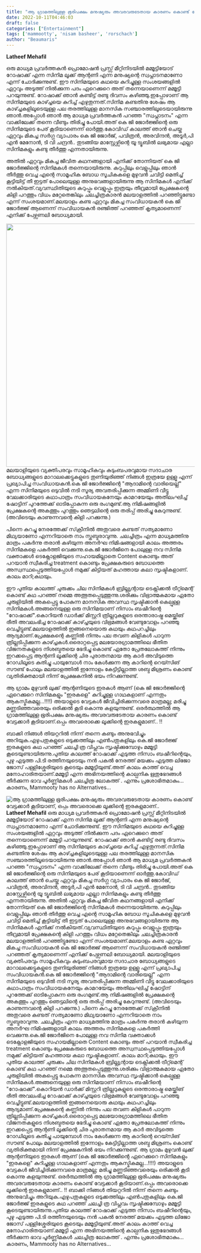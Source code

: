 ```yaml
---
title: "ആ ഗ്രാമത്തിലുള്ള ഭൂരിപക്ഷം മനുഷ്യരും അവരവരുടേതായ കാരണം കൊണ്ട് വേട്ടക്കാർ കൂടിയാണ്, ഒപ്പം അവരൊക്കെ ലൂക്കിന്റെ ഇരകളുമാണ്.."
date: 2022-10-11T04:46:03
draft: false
categories: ["Entertainment"]
tags: ['mammootty', 'nisam basheer', 'rorschach']
author: "Beaumaris"
---
```


<strong>Latheef Mehafil </strong>

ഒരു മാധ്യമ പ്രവർത്തകൻ പ്രൊമോഷൻ പ്രസ്സ് മീറ്റിനിടയിൽ മമ്മൂട്ടിയോട് റോഷാക്ക് എന്ന സിനിമ ലൂക്ക് ആന്റണി എന്ന മനുഷ്യന്റെ സ്വപ്നാടനമാണോ എന്ന് ചോദിക്കുന്നുണ്ട്. ഈ സിനിമയുടെ കഥയെ കുറിച്ചുള്ള സംശയങ്ങളിൽ ഏറ്റവും അടുത്ത് നിൽക്കുന്ന പദം ഏറെക്കുറെ അത് തന്നെയാണെന്ന് മമ്മൂട്ടി പറയുന്നുണ്ട്.
റോഷാക്ക് ഞാൻ കണ്ടിട്ട് രണ്ടു ദിവസം കഴിഞ്ഞു.ഇപ്പോഴാണ് ആ സിനിമയുടെ കാഴ്ച്ചയെ കുറിച്ച് എഴുതുന്നത്.സിനിമ കണ്ടതിനു ശേഷം ആ കാഴ്ച്ചകളിലൂടെയുള്ള പല തരത്തിലുള്ള മാനസിക സഞ്ചാരത്തിലൂടെയായിരുന്നു ഞാൻ.അപ്പോൾ ഞാൻ ആ മാധ്യമ പ്രവർത്തകൻ പറഞ്ഞ "സ്വപ്നാടനം" എന്ന വാക്കിലേക്ക് തന്നെ വീണ്ടും തിരിച്ചു പോയി.അത് കെ ജി ജോർജ്ജിന്റെ ഒരു സിനിമയുടെ പേര് കൂടിയാണെന്ന് ഓർത്തു.കോവിഡ് കാലത്ത് ഞാൻ ചെയ്ത ഏറ്റവും മികച്ച സർഗ്ഗ വ്യാപാരം കെ ജി ജോർജ്, പവിത്രൻ, അരവിന്ദൻ, അടൂർ,പി എൻ മേനോൻ, ടി വി ചന്ദ്രൻ.. തുടങ്ങിയ മാസ്റ്റേഴ്സിന്റെ യൂ ട്യൂബിൽ ലഭ്യമായ എല്ലാ സിനിമകളും കണ്ടു തീർത്തു എന്നതായിരുന്നു.

അതിൽ ഏറ്റവും മികച്ച ജീവിത കഥനങ്ങളായി എനിക്ക് തോന്നിയത് കെ ജി ജോർജ്ജിന്റെ സിനിമകൾ തന്നെയായിരുന്നു. കറുപ്പിലും വെളുപ്പിലും ഞാൻ തീർത്തു വെച്ച എന്റെ സാമൂഹിക ബോധ സൂചികകളെ മുഴുവൻ ചവിട്ടി മെതിച്ച് കൂട്ടിയിട്ട് തീ ഇട്ടത് പോലെയുള്ള അനുഭവങ്ങളായിരുന്നു ആ സിനിമകൾ എനിക്ക് നൽകിയത്.വ്യവസ്ഥിതിയുടെ കറുപ്പും വെളുപ്പും ഇത്രയും തീവ്രമായി പ്രേക്ഷകന്റെ കിളി പറത്തും വിധം മറ്റേതെങ്കിലും ചലച്ചിത്രകാരൻ മലയാളത്തിൽ പറഞ്ഞിട്ടുണ്ടോ എന്ന് സംശയമാണ്.മലയാളം കണ്ട ഏറ്റവും മികച്ച സംവിധായകൻ കെ ജി ജോർജ്ജ് ആണെന്ന് സംവിധായകൻ രഞ്ജിത്ത് പറഞ്ഞത് കൃത്യമാണെന്ന് എനിക്ക് പേഴ്സണലി ബോധ്യമായി.

<img class="size-full wp-image-354129 aligncenter" src="https://cdn.boolokam.com/articles/2022/10/frhrhhh.jpg" alt="" width="1248" height="650" />മലയാളിയുടെ വ്യക്തിപരവും സാമൂഹികവും കുടുംബപരവുമായ സദാചാര ബോധ്യങ്ങളുടെ മാറാലക്കെട്ടുകളുടെ തുണിയുരിഞ്ഞ് നിങ്ങൾ ഇത്രയേ ഉള്ളൂ എന്ന് പ്രഖ്യാപിച്ച സംവിധായകൻ.കെ ജി ജോർജ്ജിന്റെ "ആദാമിന്റെ വാരിയെല്ല്" എന്ന സിനിമയുടെ ഒടുവിൽ നടി സൂര്യ അവതരിപ്പിക്കുന്ന അമ്മിണി വീട്ടു വേലക്കാരിയുടെ കഥാപാത്രം സംവിധായകനേയും കാമറയേയും അതിലംഘിച്ച് ഷോട്ടിന് പുറത്തേക്ക് ഓടിപ്പോകുന്ന ഒരു രംഗമുണ്ട്.ആ നിമിഷങ്ങളിൽ പ്രേക്ഷകന്റെ അകത്തും പുറത്തും ഞെട്ടലിന്റെ ഒരു തരിപ്പ് അരിച്ചു കേറുന്നുണ്ട്. (അവിടെയും കാണുന്നവന്റെ കിളി പറക്കുന്നു.)

പിന്നെ കുറച്ചു നേരത്തേക്ക് സ്‌ക്രീനിൽ അതുവരെ കണ്ടത് സത്യമാണോ മിഥ്യയാണോ എന്നറിയാതെ നാം സ്തബ്ദരാവുന്നു. ചലച്ചിത്രം എന്ന മാധ്യമത്തിനു മാത്രം പകർന്നു തരാൻ കഴിയുന്ന അനർഘ നിമിഷങ്ങളായി കാലം അത്തരം സിനിമകളെ പകർത്തി വെക്കുന്നു.കെ.ജി ജോർജിനെ പോലുള്ള നവ സിനിമ വക്താക്കൾ ടെക്നോളജിയുടെ സഹായമില്ലാതെ Content കൊണ്ടും അത് പറയാൻ സ്വീകരിച്ച treatment കൊണ്ടും പ്രേക്ഷകരുടെ ബോധത്തെ അസ്വസ്ഥപ്പെടുത്തിയപ്പോൾ നമുക്ക് കിട്ടിയത് മഹത്തായ കലാ സൃഷ്ടികളാണ്. കാലം മാറി;കഥയും.

ഈ പുതിയ കാലത്ത് ചുരുക്കം ചില സിനിമകൾ ബ്രില്ല്യന്റായ ടെക്നിക്കൽ ട്രീറ്റ്മെന്റ് കൊണ്ട് കഥ പറഞ്ഞ് നമ്മെ അത്ഭുതപ്പെടുത്തുന്നു.ശരിക്കും വിഭ്രാത്മകമായ ഏതോ ചുരുളിയിൽ അകപ്പെട്ടു പോകുന്ന മാനസിക അവസ്ഥ സൃഷ്ടിക്കാൻ കെല്പുള്ള സിനിമകൾ.അങ്ങനെയുള്ള ഒരു സിനിമയാണ് നിസാം ബഷീറിന്റെ "റോഷാക്ക്".കൊറിയൻ ഡാർക്ക് മിസ്റ്ററി ത്രില്ലറുകളുടെ ഒരന്താരാഷ്ട്ര മെയ്ക്കിങ് രീതി അവലംഭിച്ച റോഷാക്ക് കാഴ്ച്ചയുടെ വിഭ്രമങ്ങൾ വേണ്ടുവോളം പറഞ്ഞു വെച്ചിട്ടുണ്ട്.മലയാളത്തിൽ ഇങ്ങനെയൊരു കഥയും കഥപറച്ചിലും ആദ്യമാണ്.പ്രേക്ഷകന്റെ കണ്ണിൽ നിന്നും പല തവണ കിളികൾ പാറുന്ന ത്രില്ലടിപ്പിക്കുന്ന കാഴ്ച്ചകൾ.ഒരൊറ്റപ്പെട്ട മലയോരഗ്രാമത്തിലെ ഭീതിത വിജനതകളുടെ നിശബ്ദതയെ ഭേദിച്ചു കൊണ്ട് ഏതോ പ്രേതലോകത്ത് നിന്നും ഇറക്കപ്പെട്ട ആന്റണി ലൂക്കിന്റെ ചിര പുരാതനമായ ആ കാർ അവിടുത്തെ റോഡിലൂടെ കുതിച്ചു പായുമ്പോൾ നാം കേൾക്കുന്ന ആ കാറിന്റെ റെയ്സിങ് സൗണ്ട് പോലും മലയാളത്തിൽ ഇന്നോളം കേട്ടിട്ടില്ലാത്ത ശബ്ദ മിശ്രണം കൊണ്ട് വ്യതിരിക്തമായി നിന്ന് പ്രേക്ഷകനിൽ ഭയം നിറക്കുന്നുണ്ട്.

ആ ഗ്രാമം മുഴുവൻ ലുക്ക്‌ ആന്റണിയുടെ ഇരകൾ ആണ് (കെ ജി ജോർജ്ജിന്റെ ഏറെക്കുറെ സിനിമകളും "ഇരകളെ" കുറിച്ചുള്ള ഗാഥകളാണ് എന്നതും ആകസ്മികമല്ല...!!!!) അയാളുടെ വേട്ടകൾ ജീവിച്ചിരിക്കുന്നവരെ മാത്രമല്ല; മരിച്ചു മണ്ണടിഞ്ഞവരെയും ഒരിക്കൽ കൂടി കൊന്നു കളയുന്നുണ്ട്.
ഒരർത്ഥത്തിൽ ആ ഗ്രാമത്തിലുള്ള ഭൂരിപക്ഷം മനുഷ്യരും അവരവരുടേതായ കാരണം കൊണ്ട് വേട്ടക്കാർ കൂടിയാണ്.ഒപ്പം അവരൊക്കെ ലൂക്കിന്റെ ഇരകളുമാണ്.. !!

ബാക്കി നിങ്ങൾ തിയറ്ററിൽ നിന്ന് തന്നെ കണ്ടും അനുഭവിച്ചും അറിയുക.എഴുപതുകളുടെ ഒടുക്കത്തിലും എൺപതുകളിലും കെ.ജി ജോർജ്ജ് ഇരകളുടെ കഥ പറഞ്ഞ് ചലച്ചി ത്ര വിപ്ലവം സൃഷ്ടിക്കുമ്പോഴും മമ്മൂട്ടി കൂടെയുണ്ടായിരുന്നു.പുതിയ കാലത്ത് റോഷാക്ക് എടുത്ത നിസാം ബഷീറിന്റെയും, പുഴു എടുത്ത പി.ടി രത്തീനയുടെയും നൻ പകൽ നേരത്ത് മയക്കം എടുത്ത ലിജോ ജോസ് പള്ളിശ്ശേരിയുടെ കൂടെയും മമ്മൂട്ടിയുണ്ട്.അത് കാലം കാത്ത് വെച്ച മനോഹാരിതയാണ്.മമ്മൂട്ടി എന്ന അഭിനയത്തിന്റെ കാല്പനിക ഋതുഭേദങ്ങൾ തീർക്കുന്ന ഭാവ പൂർണ്ണിമകൾ ചലച്ചിത്ര ലോകത്ത് . എന്നും പ്രശോഭിതമാകും...
കാരണം,
Mammooty has no Alternatives...


![ആ ഗ്രാമത്തിലുള്ള ഭൂരിപക്ഷം മനുഷ്യരും അവരവരുടേതായ കാരണം കൊണ്ട് വേട്ടക്കാർ കൂടിയാണ്, ഒപ്പം അവരൊക്കെ ലൂക്കിന്റെ ഇരകളുമാണ്..](https://cdn.boolokam.com/articles/2022/10/frhrhhh.jpg)**Latheef Mehafil** ഒരു മാധ്യമ പ്രവർത്തകൻ പ്രൊമോഷൻ പ്രസ്സ് മീറ്റിനിടയിൽ മമ്മൂട്ടിയോട് റോഷാക്ക് എന്ന സിനിമ ലൂക്ക് ആന്റണി എന്ന മനുഷ്യന്റെ സ്വപ്നാടനമാണോ എന്ന് ചോദിക്കുന്നുണ്ട്. ഈ സിനിമയുടെ കഥയെ കുറിച്ചുള്ള സംശയങ്ങളിൽ ഏറ്റവും അടുത്ത് നിൽക്കുന്ന പദം ഏറെക്കുറെ അത് തന്നെയാണെന്ന് മമ്മൂട്ടി പറയുന്നുണ്ട്. റോഷാക്ക് ഞാൻ കണ്ടിട്ട് രണ്ടു ദിവസം കഴിഞ്ഞു.ഇപ്പോഴാണ് ആ സിനിമയുടെ കാഴ്ച്ചയെ കുറിച്ച് എഴുതുന്നത്.സിനിമ കണ്ടതിനു ശേഷം ആ കാഴ്ച്ചകളിലൂടെയുള്ള പല തരത്തിലുള്ള മാനസിക സഞ്ചാരത്തിലൂടെയായിരുന്നു ഞാൻ.അപ്പോൾ ഞാൻ ആ മാധ്യമ പ്രവർത്തകൻ പറഞ്ഞ "സ്വപ്നാടനം" എന്ന വാക്കിലേക്ക് തന്നെ വീണ്ടും തിരിച്ചു പോയി.അത് കെ ജി ജോർജ്ജിന്റെ ഒരു സിനിമയുടെ പേര് കൂടിയാണെന്ന് ഓർത്തു.കോവിഡ് കാലത്ത് ഞാൻ ചെയ്ത ഏറ്റവും മികച്ച സർഗ്ഗ വ്യാപാരം കെ ജി ജോർജ്, പവിത്രൻ, അരവിന്ദൻ, അടൂർ,പി എൻ മേനോൻ, ടി വി ചന്ദ്രൻ.. തുടങ്ങിയ മാസ്റ്റേഴ്സിന്റെ യൂ ട്യൂബിൽ ലഭ്യമായ എല്ലാ സിനിമകളും കണ്ടു തീർത്തു എന്നതായിരുന്നു. അതിൽ ഏറ്റവും മികച്ച ജീവിത കഥനങ്ങളായി എനിക്ക് തോന്നിയത് കെ ജി ജോർജ്ജിന്റെ സിനിമകൾ തന്നെയായിരുന്നു. കറുപ്പിലും വെളുപ്പിലും ഞാൻ തീർത്തു വെച്ച എന്റെ സാമൂഹിക ബോധ സൂചികകളെ മുഴുവൻ ചവിട്ടി മെതിച്ച് കൂട്ടിയിട്ട് തീ ഇട്ടത് പോലെയുള്ള അനുഭവങ്ങളായിരുന്നു ആ സിനിമകൾ എനിക്ക് നൽകിയത്.വ്യവസ്ഥിതിയുടെ കറുപ്പും വെളുപ്പും ഇത്രയും തീവ്രമായി പ്രേക്ഷകന്റെ കിളി പറത്തും വിധം മറ്റേതെങ്കിലും ചലച്ചിത്രകാരൻ മലയാളത്തിൽ പറഞ്ഞിട്ടുണ്ടോ എന്ന് സംശയമാണ്.മലയാളം കണ്ട ഏറ്റവും മികച്ച സംവിധായകൻ കെ ജി ജോർജ്ജ് ആണെന്ന് സംവിധായകൻ രഞ്ജിത്ത് പറഞ്ഞത് കൃത്യമാണെന്ന് എനിക്ക് പേഴ്സണലി ബോധ്യമായി. മലയാളിയുടെ വ്യക്തിപരവും സാമൂഹികവും കുടുംബപരവുമായ സദാചാര ബോധ്യങ്ങളുടെ മാറാലക്കെട്ടുകളുടെ തുണിയുരിഞ്ഞ് നിങ്ങൾ ഇത്രയേ ഉള്ളൂ എന്ന് പ്രഖ്യാപിച്ച സംവിധായകൻ.കെ ജി ജോർജ്ജിന്റെ "ആദാമിന്റെ വാരിയെല്ല്" എന്ന സിനിമയുടെ ഒടുവിൽ നടി സൂര്യ അവതരിപ്പിക്കുന്ന അമ്മിണി വീട്ടു വേലക്കാരിയുടെ കഥാപാത്രം സംവിധായകനേയും കാമറയേയും അതിലംഘിച്ച് ഷോട്ടിന് പുറത്തേക്ക് ഓടിപ്പോകുന്ന ഒരു രംഗമുണ്ട്.ആ നിമിഷങ്ങളിൽ പ്രേക്ഷകന്റെ അകത്തും പുറത്തും ഞെട്ടലിന്റെ ഒരു തരിപ്പ് അരിച്ചു കേറുന്നുണ്ട്. (അവിടെയും കാണുന്നവന്റെ കിളി പറക്കുന്നു.) പിന്നെ കുറച്ചു നേരത്തേക്ക് സ്‌ക്രീനിൽ അതുവരെ കണ്ടത് സത്യമാണോ മിഥ്യയാണോ എന്നറിയാതെ നാം സ്തബ്ദരാവുന്നു. ചലച്ചിത്രം എന്ന മാധ്യമത്തിനു മാത്രം പകർന്നു തരാൻ കഴിയുന്ന അനർഘ നിമിഷങ്ങളായി കാലം അത്തരം സിനിമകളെ പകർത്തി വെക്കുന്നു.കെ.ജി ജോർജിനെ പോലുള്ള നവ സിനിമ വക്താക്കൾ ടെക്നോളജിയുടെ സഹായമില്ലാതെ Content കൊണ്ടും അത് പറയാൻ സ്വീകരിച്ച treatment കൊണ്ടും പ്രേക്ഷകരുടെ ബോധത്തെ അസ്വസ്ഥപ്പെടുത്തിയപ്പോൾ നമുക്ക് കിട്ടിയത് മഹത്തായ കലാ സൃഷ്ടികളാണ്. കാലം മാറി;കഥയും. ഈ പുതിയ കാലത്ത് ചുരുക്കം ചില സിനിമകൾ ബ്രില്ല്യന്റായ ടെക്നിക്കൽ ട്രീറ്റ്മെന്റ് കൊണ്ട് കഥ പറഞ്ഞ് നമ്മെ അത്ഭുതപ്പെടുത്തുന്നു.ശരിക്കും വിഭ്രാത്മകമായ ഏതോ ചുരുളിയിൽ അകപ്പെട്ടു പോകുന്ന മാനസിക അവസ്ഥ സൃഷ്ടിക്കാൻ കെല്പുള്ള സിനിമകൾ.അങ്ങനെയുള്ള ഒരു സിനിമയാണ് നിസാം ബഷീറിന്റെ "റോഷാക്ക്".കൊറിയൻ ഡാർക്ക് മിസ്റ്ററി ത്രില്ലറുകളുടെ ഒരന്താരാഷ്ട്ര മെയ്ക്കിങ് രീതി അവലംഭിച്ച റോഷാക്ക് കാഴ്ച്ചയുടെ വിഭ്രമങ്ങൾ വേണ്ടുവോളം പറഞ്ഞു വെച്ചിട്ടുണ്ട്.മലയാളത്തിൽ ഇങ്ങനെയൊരു കഥയും കഥപറച്ചിലും ആദ്യമാണ്.പ്രേക്ഷകന്റെ കണ്ണിൽ നിന്നും പല തവണ കിളികൾ പാറുന്ന ത്രില്ലടിപ്പിക്കുന്ന കാഴ്ച്ചകൾ.ഒരൊറ്റപ്പെട്ട മലയോരഗ്രാമത്തിലെ ഭീതിത വിജനതകളുടെ നിശബ്ദതയെ ഭേദിച്ചു കൊണ്ട് ഏതോ പ്രേതലോകത്ത് നിന്നും ഇറക്കപ്പെട്ട ആന്റണി ലൂക്കിന്റെ ചിര പുരാതനമായ ആ കാർ അവിടുത്തെ റോഡിലൂടെ കുതിച്ചു പായുമ്പോൾ നാം കേൾക്കുന്ന ആ കാറിന്റെ റെയ്സിങ് സൗണ്ട് പോലും മലയാളത്തിൽ ഇന്നോളം കേട്ടിട്ടില്ലാത്ത ശബ്ദ മിശ്രണം കൊണ്ട് വ്യതിരിക്തമായി നിന്ന് പ്രേക്ഷകനിൽ ഭയം നിറക്കുന്നുണ്ട്. ആ ഗ്രാമം മുഴുവൻ ലുക്ക്‌ ആന്റണിയുടെ ഇരകൾ ആണ് (കെ ജി ജോർജ്ജിന്റെ ഏറെക്കുറെ സിനിമകളും "ഇരകളെ" കുറിച്ചുള്ള ഗാഥകളാണ് എന്നതും ആകസ്മികമല്ല...!!!!) അയാളുടെ വേട്ടകൾ ജീവിച്ചിരിക്കുന്നവരെ മാത്രമല്ല; മരിച്ചു മണ്ണടിഞ്ഞവരെയും ഒരിക്കൽ കൂടി കൊന്നു കളയുന്നുണ്ട്. ഒരർത്ഥത്തിൽ ആ ഗ്രാമത്തിലുള്ള ഭൂരിപക്ഷം മനുഷ്യരും അവരവരുടേതായ കാരണം കൊണ്ട് വേട്ടക്കാർ കൂടിയാണ്.ഒപ്പം അവരൊക്കെ ലൂക്കിന്റെ ഇരകളുമാണ്.. !! ബാക്കി നിങ്ങൾ തിയറ്ററിൽ നിന്ന് തന്നെ കണ്ടും അനുഭവിച്ചും അറിയുക.എഴുപതുകളുടെ ഒടുക്കത്തിലും എൺപതുകളിലും കെ.ജി ജോർജ്ജ് ഇരകളുടെ കഥ പറഞ്ഞ് ചലച്ചി ത്ര വിപ്ലവം സൃഷ്ടിക്കുമ്പോഴും മമ്മൂട്ടി കൂടെയുണ്ടായിരുന്നു.പുതിയ കാലത്ത് റോഷാക്ക് എടുത്ത നിസാം ബഷീറിന്റെയും, പുഴു എടുത്ത പി.ടി രത്തീനയുടെയും നൻ പകൽ നേരത്ത് മയക്കം എടുത്ത ലിജോ ജോസ് പള്ളിശ്ശേരിയുടെ കൂടെയും മമ്മൂട്ടിയുണ്ട്.അത് കാലം കാത്ത് വെച്ച മനോഹാരിതയാണ്.മമ്മൂട്ടി എന്ന അഭിനയത്തിന്റെ കാല്പനിക ഋതുഭേദങ്ങൾ തീർക്കുന്ന ഭാവ പൂർണ്ണിമകൾ ചലച്ചിത്ര ലോകത്ത് . എന്നും പ്രശോഭിതമാകും... കാരണം, Mammooty has no Alternatives...
